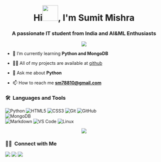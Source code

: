 <h1 align="center">
  Hi<img src="https://github.com/blackhat955/blackhat955/blob/main/wave/wave.gif" width="50px">, I'm Sumit Mishra
</h1>

<h3 align="center">A passionate IT student from India and AI&ML Enthusiasts </h3>
	
<p align="center">
  <img src="https://komarev.com/ghpvc/?username=Sumitm6879&color=blueviolet&style=flat">
</p>

- 🌱 I’m currently learning **Python and MongoDB**

- 👨‍💻 All of my projects are available at [github](https://github.com/Sumitm6879)

- 💬 Ask me about **Python**

- 📫 How to reach me **sm78810@gmail.com**


	
### 🛠 &nbsp;Languages and Tools

![Python](http://img.shields.io/badge/-Python-3776AB?style=for-the-badge&logo=python&logoColor=ffffff)
![HTML5](https://img.shields.io/badge/-HTML5-%23E44D27?style=for-the-badge&logo=html5&logoColor=ffffff)
![CSS3](https://img.shields.io/badge/-CSS3-%231572B6?style=for-the-badge&logo=css3)
![Git](https://img.shields.io/badge/-Git-%23F05032?style=for-the-badge&logo=git&logoColor=%23ffffff)
![GitHub](https://img.shields.io/badge/-GitHub-181717?style=for-the-badge&logo=github)
<br>
![MongoDB](https://img.shields.io/badge/MongoDB-4EA94B?style=for-the-badge&logo=mongodb&logoColor=white)
<br>
![Markdown](https://img.shields.io/badge/Markdown-000000?style=for-the-badge&logo=markdown&logoColor=white)
![VS Code](http://img.shields.io/badge/-VS%20Code-007ACC?style=for-the-badge&logo=visual-studio-code&logoColor=ffffff)
![Linux](http://img.shields.io/badge/-Linux-0078D6?style=for-the-badge&logo=linux&logoColor=ffffff)
<br/>


<p align="center">
<img src="https://activity-graph.herokuapp.com/graph?username= Sumitm6879 &theme=dracula&bg_color=ffffff00&color=878787&line=296dda&point=ffffff00&area=true&hide_border=true">
</p>

### 🤝🏻 &nbsp;Connect with Me

<p>
<!-- <a href="https://www.vivek9patel.com"><img src="https://img.shields.io/badge/-adityavsingh.com-3423A6?style=for-the-badge&logo=Google-Chrome&logoColor=white"/></a> -->
<a href="https://www.linkedin.com/in/username"><img src="https://img.shields.io/badge/-username-0077B5?style=flat&logo=Linkedin&logoColor=white"/></a>
<a href="mailto:sm78810@gmail.com"><img src="https://img.shields.io/badge/-sm78810@gmail.com-D14836?style=flat&logo=Gmail&logoColor=white"/></a>
<a href="https://twitter.com/username"><img src="https://img.shields.io/badge/-username-1877F2?style=flat&logo=Twitter&logoColor=white"/></a>
</p>
<!-- <p align="center"><img align="center" src="https://github-readme-streak-stats.herokuapp.com/?user=vivek9patel&" alt="vivek9patel" /></p> -->

